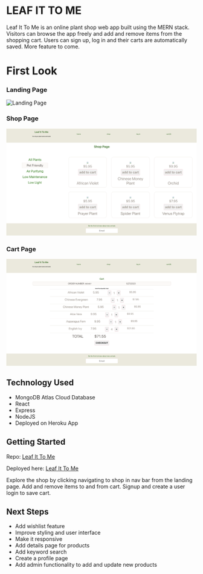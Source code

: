 # LEAF IT TO ME 

Leaf It To Me is an online plant shop web app built using the MERN stack. Visitors can browse the app freely and add and remove items from the shopping cart. Users can sign up, log in and their carts are automatically saved. More feature to come. 

# First Look 

### Landing Page
![Landing Page](screenshots/landing-page.png) 

### Shop Page
![Shop Page](screenshots/shop-page.png)

### Cart Page
![Cart Page](screenshots/cart-page.png)

## Technology Used
- MongoDB Atlas Cloud Database
- React
- Express
- NodeJS
- Deployed on Heroku App

## Getting Started

Repo: [Leaf It To Me](https://github.com/bholeneha/leaf-it-to-me)

Deployed here: [Leaf It To Me]()


Explore the shop by clicking navigating to shop in nav bar from the landing page. Add and remove items to and from cart. Signup and create a user login to save cart.

## Next Steps 
- Add wishlist feature
- Improve styling and user interface
- Make it responsive
- Add details page for products
- Add keyword search
- Create a profile page
- Add admin functionality to add and update new products